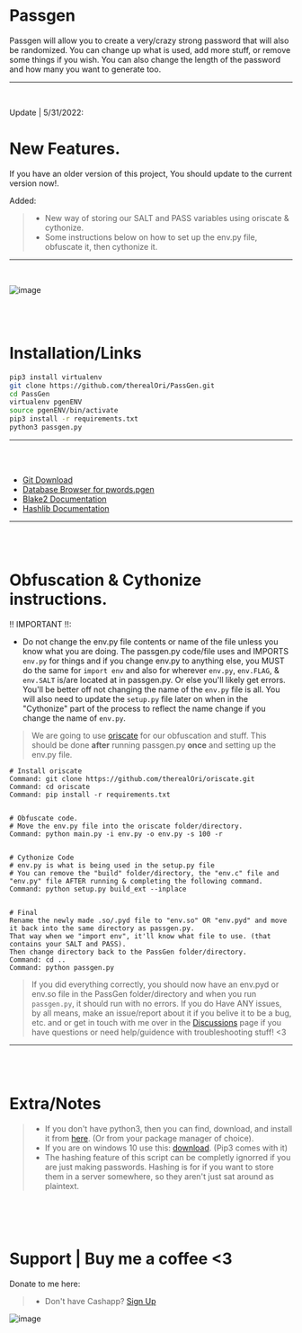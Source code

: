 # Passgen
Passgen will allow you to create a very/crazy strong password that will also be randomized.
You can change up what is used, add more stuff, or remove some things if you wish. You can also change the length of the password and how many you want to generate too.
__ __

<br />

Update | 5/31/2022:
# New Features.
If you have an older version of this project, You should update to the current version now!.

Added:
> - New way of storing our SALT and PASS variables using oriscate & cythonize.
> - Some instructions below on how to set up the env.py file, obfuscate it, then cythonize it.

__ __

<br />

![image](https://user-images.githubusercontent.com/45724082/162041412-537d797a-0fa4-4d9e-8e9f-f3635b19e160.png)





<br />
<br />

# Installation/Links

```zsh
pip3 install virtualenv
git clone https://github.com/therealOri/PassGen.git
cd PassGen
virtualenv pgenENV
source pgenENV/bin/activate
pip3 install -r requirements.txt
python3 passgen.py
```
__ __

<br />
<br />

- [Git Download](https://git-scm.com/downloads)
- [Database Browser for pwords.pgen](https://sqlitebrowser.org/dl/)
- [Blake2 Documentation](https://www.blake2.net)
- [Hashlib Documentation](https://docs.python.org/3/library/hashlib.html)
__ __

<br />
<br />

# Obfuscation & Cythonize instructions.
!! IMPORTANT !!: 
- Do not change the env.py file contents or name of the file unless you know what you are doing. The passgen.py code/file uses and IMPORTS `env.py` for things and if you change env.py to anything else, you MUST do the same for `import env` and also for wherever `env.py`, `env.FLAG`, & `env.SALT` is/are located at in passgen.py. Or else you'll likely get errors. You'll be better off not changing the name of the `env.py` file is all. You will also need to update the `setup.py` file later on when in the "Cythonize" part of the process to reflect the name change if you change the name of `env.py`.

> We are going to use [oriscate](https://github.com/therealOri/oriscate) for our obfuscation and stuff. This should be done **after** running passgen.py **once** and setting up the env.py file.
```
# Install oriscate
Command: git clone https://github.com/therealOri/oriscate.git
Command: cd oriscate
Command: pip install -r requirements.txt


# Obfuscate code.
# Move the env.py file into the oriscate folder/directory.
Command: python main.py -i env.py -o env.py -s 100 -r


# Cythonize Code
# env.py is what is being used in the setup.py file
# You can remove the "build" folder/directory, the "env.c" file and "env.py" file AFTER running & completing the following command.
Command: python setup.py build_ext --inplace


# Final
Rename the newly made .so/.pyd file to "env.so" OR "env.pyd" and move it back into the same directory as passgen.py. 
That way when we "import env", it'll know what file to use. (that contains your SALT and PASS).
Then change directory back to the PassGen folder/directory.
Command: cd ..
Command: python passgen.py
```
> If you did everything correctly, you should now have an env.pyd or env.so file in the PassGen folder/directory and when you run `passgen.py`, it should run with no errors.
> If you do Have ANY issues, by all means, make an issue/report about it if you belive it to be a bug, etc. and or get in touch with me over in the [Discussions](https://github.com/therealOri/PassGen/discussions/10) page if you have questions or need help/guidence with troubleshooting stuff! <3
__ __

<br />
<br />

# Extra/Notes
> - If you don't have python3, then you can find, download, and install it from [here](https://www.python.org/downloads/). (Or from your package manager of choice).
> - If you are on windows 10 use this: [download](https://www.python.org/ftp/python/3.10.3/python-3.10.3-amd64.exe). (Pip3 comes with it)
> - The hashing feature of this script can be completly ignorred if you are just making passwords. Hashing is for if you want to store them in a server somewhere, so they aren't just sat around as plaintext.

<br />
<br />
<br />

# Support  |  Buy me a coffee <3
Donate to me here:
> - Don't have Cashapp? [Sign Up](https://cash.app/app/TKWGCRT)

![image](https://user-images.githubusercontent.com/45724082/158000721-33c00c3e-68bb-4ee3-a2ae-aefa549cfb33.png)
